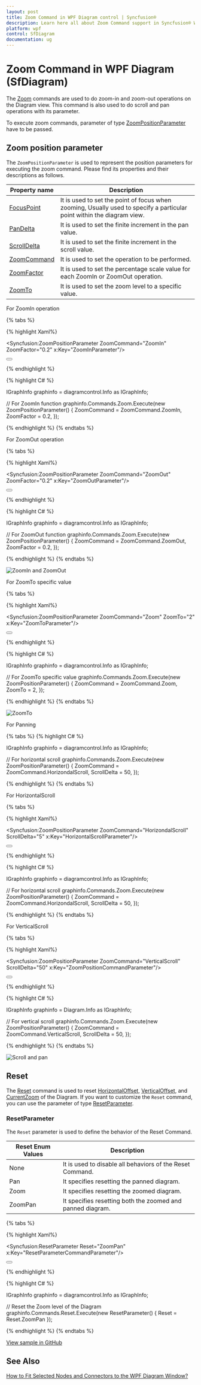 ```yaml
---
layout: post
title: Zoom Command in WPF Diagram control | Syncfusion®
description: Learn here all about Zoom Command support in Syncfusion® WPF Diagram (SfDiagram) control, its elements and more.
platform: wpf
control: SfDiagram
documentation: ug
---
```


# Zoom Command in WPF Diagram (SfDiagram)

The [Zoom](https://help.syncfusion.com/cr/wpf/Syncfusion.UI.Xaml.Diagram.IDiagramCommands.html#Syncfusion_UI_Xaml_Diagram_IDiagramCommands_Zoom) commands are used to do zoom-in and zoom-out operations on the Diagram view. This command is also used to do scroll and pan operations with its parameter. 

To execute zoom commands, parameter of type [ZoomPositionParameter](https://help.syncfusion.com/cr/wpf/Syncfusion.UI.Xaml.Diagram.ZoomPositionParameter.html) have to be passed.

## Zoom position parameter

The `ZoomPositionParameter` is used to represent the position parameters for executing the zoom command. Please find its properties and their descriptions as follows.

| Property name | Description |
| --- | --- |
| [FocusPoint](https://help.syncfusion.com/cr/wpf/Syncfusion.UI.Xaml.Diagram.ZoomPositionParameter.html#Syncfusion_UI_Xaml_Diagram_ZoomPositionParameter_FocusPoint) | It is used to set the point of focus when zooming, Usually used to specify a particular point within the diagram view. |
| [PanDelta](https://help.syncfusion.com/cr/wpf/Syncfusion.UI.Xaml.Diagram.ZoomPositionParameter.html#Syncfusion_UI_Xaml_Diagram_ZoomPositionParameter_PanDelta) | It is used to set the finite increment in the pan value. |
| [ScrollDelta](https://help.syncfusion.com/cr/wpf/Syncfusion.UI.Xaml.Diagram.ZoomPositionParameter.html#Syncfusion_UI_Xaml_Diagram_ZoomPositionParameter_ScrollDelta) | It is used to set the finite increment in the scroll value. |
| [ZoomCommand](https://help.syncfusion.com/cr/wpf/Syncfusion.UI.Xaml.Diagram.ZoomPositionParameter.html#Syncfusion_UI_Xaml_Diagram_ZoomPositionParameter_ZoomCommand) | It is used to set the operation to be performed. |
| [ZoomFactor](https://help.syncfusion.com/cr/wpf/Syncfusion.UI.Xaml.Diagram.ZoomPositionParameter.html#Syncfusion_UI_Xaml_Diagram_ZoomPositionParameter_ZoomFactor) | It is used to set the percentage scale value for each ZoomIn or ZoomOut operation. |
| [ZoomTo](https://help.syncfusion.com/cr/wpf/Syncfusion.UI.Xaml.Diagram.ZoomPositionParameter.html#Syncfusion_UI_Xaml_Diagram_ZoomPositionParameter_ZoomTo) | It is used to set the zoom level to a specific value. |

For ZoomIn operation

{% tabs %}

{% highlight Xaml%}

<Syncfusion:ZoomPositionParameter ZoomCommand="ZoomIn" ZoomFactor="0.2" x:Key="ZoomInParameter"/>

<Button Height="50" Content="ZoomIn" Name="ZoomIn" Command="Syncfusion:DiagramCommands.Zoom" CommandParameter="{StaticResource ZoomInParameter}"></Button>

{% endhighlight %}

{% highlight C# %}

IGraphInfo graphinfo = diagramcontrol.Info as IGraphInfo;

// For ZoomIn function
graphinfo.Commands.Zoom.Execute(new ZoomPositionParameter()
{
    ZoomCommand = ZoomCommand.ZoomIn,
    ZoomFactor = 0.2,
});

{% endhighlight %}
{% endtabs %}

For ZoomOut operation

{% tabs %}

{% highlight Xaml%}

<Syncfusion:ZoomPositionParameter ZoomCommand="ZoomOut" ZoomFactor="0.2" x:Key="ZoomOutParameter"/>

<Button Height="50" Content="ZoomOut" Name="ZoomOut" Command="Syncfusion:DiagramCommands.Zoom" CommandParameter="{StaticResource ZoomOutParameter}"></Button>

{% endhighlight %}

{% highlight C# %}

IGraphInfo graphinfo = diagramcontrol.Info as IGraphInfo;

// For ZoomOut function
graphinfo.Commands.Zoom.Execute(new ZoomPositionParameter()
{
    ZoomCommand = ZoomCommand.ZoomOut,
    ZoomFactor = 0.2,
});

{% endhighlight %}
{% endtabs %}

![ZoomIn and ZoomOut](Commands_Images/Commands_img13.gif)

For ZoomTo specific value

{% tabs %}

{% highlight Xaml%}

<Syncfusion:ZoomPositionParameter ZoomCommand="Zoom" ZoomTo="2" x:Key="ZoomToParameter"/>

<Button Height="50" Content="ZoomTo" Name="ZoomTo" Command="Syncfusion:DiagramCommands.Zoom" CommandParameter="{StaticResource ZoomToParameter}"></Button>

{% endhighlight %}

{% highlight C# %}

IGraphInfo graphinfo = diagramcontrol.Info as IGraphInfo;

// For ZoomTo specific value
graphinfo.Commands.Zoom.Execute(new ZoomPositionParameter()
{
    ZoomCommand = ZoomCommand.Zoom,
    ZoomTo = 2,
});

{% endhighlight %}
{% endtabs %}

![ZoomTo](Commands_Images/Commands_img14.gif)

For Panning

{% tabs %}
{% highlight C# %}

IGraphInfo graphinfo = diagramcontrol.Info as IGraphInfo;

// For horizontal scroll
graphinfo.Commands.Zoom.Execute(new ZoomPositionParameter()
{
    ZoomCommand = ZoomCommand.HorizondalScroll,
    ScrollDelta = 50,
});

{% endhighlight %}
{% endtabs %}


For HorizontalScroll

{% tabs %}

{% highlight Xaml%}

<Syncfusion:ZoomPositionParameter ZoomCommand="HorizondalScroll" ScrollDelta="5" x:Key="HorizontalScrollParameter"/>

<Button Height="50" Content="HorizontalScroll" Name="HorizontalScroll" Command="Syncfusion:DiagramCommands.Zoom" CommandParameter="{StaticResource HorizontalScrollParameter}"></Button>

{% endhighlight %}

{% highlight C# %}

IGraphInfo graphinfo = diagramcontrol.Info as IGraphInfo;

// For horizontal scroll
graphinfo.Commands.Zoom.Execute(new ZoomPositionParameter()
{
    ZoomCommand = ZoomCommand.HorizondalScroll,
    ScrollDelta = 50,
});

{% endhighlight %}
{% endtabs %}

For VerticalScroll

{% tabs %}

{% highlight Xaml%}

<Syncfusion:ZoomPositionParameter ZoomCommand="VerticalScroll" ScrollDelta="50"  x:Key="ZoomPositionCommandParameter"/>

<Button Height="50" Content="VerticalScroll" Name="VerticalScroll" Command="Syncfusion:DiagramCommands.Zoom" CommandParameter="{StaticResource ZoomPositionCommandParameter}"></Button>

{% endhighlight %}

{% highlight C# %}

IGraphInfo graphinfo = Diagram.Info as IGraphInfo;

// For vertical scroll
graphinfo.Commands.Zoom.Execute(new ZoomPositionParameter()
{
    ZoomCommand = ZoomCommand.VerticalScroll,
    ScrollDelta = 50,
});

{% endhighlight %}
{% endtabs %}

![Scroll and pan](Commands_Images/Commands_img15.gif)

## Reset

The [Reset](https://help.syncfusion.com/cr/wpf/Syncfusion.UI.Xaml.Diagram.IDiagramCommands.html#Syncfusion_UI_Xaml_Diagram_IDiagramCommands_Reset) command is used to reset [HorizontalOffset](https://help.syncfusion.com/cr/wpf/Syncfusion.UI.Xaml.Diagram.Controls.IScrollInfo.html#Syncfusion_UI_Xaml_Diagram_Controls_IScrollInfo_HorizontalOffset), [VerticalOffset](https://help.syncfusion.com/cr/wpf/Syncfusion.UI.Xaml.Diagram.Controls.IScrollInfo.html#Syncfusion_UI_Xaml_Diagram_Controls_IScrollInfo_VerticalOffset), and [CurrentZoom](https://help.syncfusion.com/cr/wpf/Syncfusion.UI.Xaml.Diagram.Controls.IScrollInfo.html#Syncfusion_UI_Xaml_Diagram_Controls_IScrollInfo_CurrentZoom) of the Diagram. If you want to customize the `Reset` command, you can use the parameter of type [ResetParameter](https://help.syncfusion.com/cr/wpf/Syncfusion.UI.Xaml.Diagram.ResetParameter.html).

### ResetParameter

The `Reset` parameter is used to define the behavior of the Reset Command. 

| Reset Enum Values | Description |
| --- | --- |
| None | It is used to disable all behaviors of the Reset Command. |
| Pan | It specifies resetting the panned diagram. |
| Zoom | It specifies resetting the zoomed diagram. |
| ZoomPan | It specifies resetting both the zoomed and panned diagram. |


{% tabs %}

{% highlight Xaml%}

<Syncfusion:ResetParameter Reset="ZoomPan" x:Key="ResetParameterCommandParameter"/>

<Button Height="50" Content="Reset" Name="Reset" Command="Syncfusion:DiagramCommands.Reset" CommandParameter="{StaticResource ResetParameterCommandParameter}"></Button>

{% endhighlight %}

{% highlight C# %}

IGraphInfo graphinfo = diagramcontrol.Info as IGraphInfo;

// Reset the Zoom level of the Diagram
graphinfo.Commands.Reset.Execute(new ResetParameter() { Reset = Reset.ZoomPan });

{% endhighlight %}
{% endtabs %}

[View sample in GitHub](https://github.com/SyncfusionExamples/WPF-Diagram-Examples/tree/master/Samples/Commands/Zoom%20Command)

## See Also
[How to Fit Selected Nodes and Connectors to the WPF Diagram Window?](https://support.syncfusion.com/kb/article/18062/how-to-fit-selected-nodes-and-connectors-to-the-wpf-diagram-window)